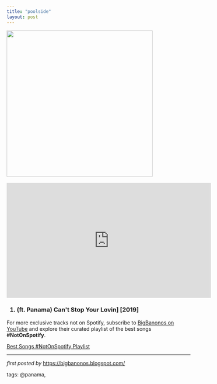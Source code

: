 ```yaml
---
title: "poolside"
layout: post
---
```

<div class="separator" >
<a href="https://i1.sndcdn.com/artworks-000559544055-uuuwln-t500x500.jpg" imageanchor="1"><img border="0" data-original-height="500" data-original-width="500" height="400" src="https://i1.sndcdn.com/artworks-000559544055-uuuwln-t500x500.jpg" width="400" /></a></div>
<br />
<iframe allow="accelerometer; autoplay; encrypted-media; gyroscope; picture-in-picture" allowfullscreen="" frameborder="0" height="315" src="https://www.youtube.com/embed/videoseries?list=PLtuNtuTatqI3MSNL2UETSGFy4jjUbHi50" width="560"></iframe> <h3>
<ol>
<li>(ft. Panama) Can't Stop Your Lovin] [2019]</li>
</ol>
</h3>


<!--Subscribe and Playlist Links-->
<div>
    <p>For more exclusive tracks not on Spotify, subscribe to <a href="https://www.youtube.com/@BigBanonos" target="_blank">BigBanonos on YouTube</a> and explore their curated playlist of the best songs <strong>#NotOnSpotify</strong>.</p>
    <p><a href="https://www.youtube.com/playlist?list=PLtuNtuTatqI0kFahUCbtbfenC_ET5O_tr" target="_blank">Best Songs #NotOnSpotify Playlist<br /></a></p></div>

<hr />

<p><em>first posted by</em> <a href="https://bigbanonos.blogspot.com/" rel="noopener" target="_new">https://bigbanonos.blogspot.com/</a></p>

<p>tags: @panama,</p>
